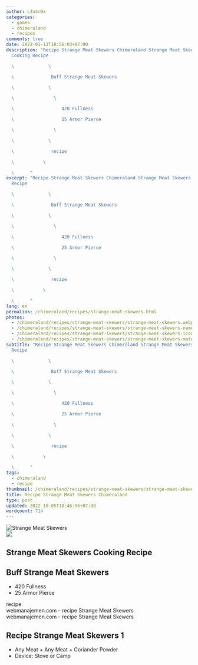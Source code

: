 ```yaml
---
author: L3n4r0x
categories:
  - games
  - chimeraland
  - recipes
comments: true
date: 2022-01-12T18:56:03+07:00
description: "Recipe Strange Meat Skewers Chimeraland Strange Meat Skewers
  Cooking Recipe

  \             \ 

  \              Buff Strange Meat Skewers

  \             \ 

  \               \ 

  \                  420 Fullness

  \                  25 Armor Pierce

  \               \ 

  \             \ 

  \              recipe

  \           \ 

  \      "
excerpt: "Recipe Strange Meat Skewers Chimeraland Strange Meat Skewers Cooking
  Recipe

  \             \ 

  \              Buff Strange Meat Skewers

  \             \ 

  \               \ 

  \                  420 Fullness

  \                  25 Armor Pierce

  \               \ 

  \             \ 

  \              recipe

  \           \ 

  \      "
lang: en
permalink: /chimeraland/recipes/strange-meat-skewers.html
photos:
  - /chimeraland/recipes/strange-meat-skewers/strange-meat-skewers.webp
  - /chimeraland/recipes/strange-meat-skewers/strange-meat-skewers-name.webp
  - /chimeraland/recipes/strange-meat-skewers/strange-meat-skewers-icon.webp
  - /chimeraland/recipes/strange-meat-skewers/strange-meat-skewers-material.webp
subtitle: "Recipe Strange Meat Skewers Chimeraland Strange Meat Skewers Cooking
  Recipe

  \             \ 

  \              Buff Strange Meat Skewers

  \             \ 

  \               \ 

  \                  420 Fullness

  \                  25 Armor Pierce

  \               \ 

  \             \ 

  \              recipe

  \           \ 

  \      "
tags:
  - chimeraland
  - recipe
thumbnail: /chimeraland/recipes/strange-meat-skewers/strange-meat-skewers.webp
title: Recipe Strange Meat Skewers Chimeraland
type: post
updated: 2022-10-05T10:46:56+07:00
wordcount: 714
---
```


<link
  rel="stylesheet"
  href="https://rawcdn.githack.com/dimaslanjaka/Web-Manajemen/870a349/css/bootstrap-5-3-0-alpha3-wrapper.css"
/>
<section id="bootstrap-wrapper">
  <div data-bs-theme="dark">
    <div class="card mb-2">
      <div class="card-body">
        <div class="row g-0">
          <div class="col-sm-4 position-relative mb-2">
            <img
              src="https://www.webmanajemen.com/chimeraland/recipes/strange-meat-skewers/strange-meat-skewers-material.webp"
              class="card-img fit-cover w-100 h-100"
              alt="Strange Meat Skewers"
              data-fancybox="true"
            />
          </div>
          <div class="col-sm-8 mb-2">
            <div class="card-body">
              <div class="d-flex flex-row align-items-center mb-3">
                <img
                  class="d-inline-block me-2"
                  src="https://www.webmanajemen.com/chimeraland/recipes/strange-meat-skewers/strange-meat-skewers-icon.webp"
                  width="auto"
                  height="auto"
                  style="vertical-align: middle"
                />
                <h2 class="fs-5">Strange Meat Skewers Cooking Recipe</h2>
              </div>
              <h2 class="card-title fs-5">Buff Strange Meat Skewers</h2>
              <div class="card-text">
                <ul>
                  <li>420 Fullness</li>
                  <li>25 Armor Pierce</li>
                </ul>
              </div>
              <span class="badge rounded-pill">recipe</span>
            </div>
            <div class="card-footer text-end text-muted mt-auto">
              webmanajemen.com - recipe Strange Meat Skewers
            </div>
          </div>
        </div>
      </div>
      <div class="card-footer text-end text-muted">
        webmanajemen.com - recipe Strange Meat Skewers
      </div>
    </div>
    <div class="row mb-2">
      <div class="col-12 col-lg-6 recipe-item mb-2">
        <div class="card">
          <div class="card-body">
            <h2 class="card-title fs-5">Recipe Strange Meat Skewers 1</h2>
            <div class="card-text">
              <ul>
                <li>
                  Any Meat<span> + </span>Any Meat<span> + </span>Coriander
                  Powder
                </li>
                <li>Device: Stove or Camp</li>
              </ul>
            </div>
          </div>
        </div>
      </div>
    </div>
  </div>
</section>